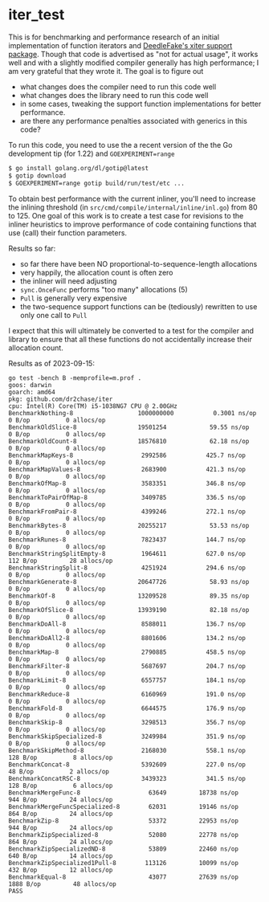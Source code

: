 # iter_test

This is for benchmarking and performance research of an initial implementation of function iterators and [DeedleFake's xiter support package](https://github.com/DeedleFake/xiter).  Though that code is advertised as "not for actual usage", it works well and with a slightly modified compiler generally has high performance; I am very grateful that they wrote it.  The goal is to figure out
 - what changes does the compiler need to run this code well
 - what changes does the library need to run this code well
 - in some cases, tweaking the support function implementations for better performance.
 - are there any performance penalties associated with generics in this code?

To run this code, you need to use the a recent version of the the Go development tip (for 1.22) and `GOEXPERIMENT=range`
```bash
$ go install golang.org/dl/gotip@latest
$ gotip download
$ GOEXPERIMENT=range gotip build/run/test/etc ... 
```

To obtain best performance with the current inliner, you'll need to increase the inlining threshold (in `src/cmd/compile/internal/inline/inl.go`) from 80 to 125.  One goal of this work is to create a test case for revisions to the inliner heuristics to improve performance of code containing functions that use (call) their function parameters.

Results so far:
 - so far there have been NO proportional-to-sequence-length allocations
 - very happily, the allocation count is often zero
 - the inliner will need adjusting
 - `sync.OnceFunc` performs "too many" allocations (5)
 - `Pull` is generally very expensive
 - the two-sequence support functions can be (tediously) rewritten to use only one call to `Pull`

I expect that this will ultimately be converted to a test for the compiler and library to ensure that all these functions do not accidentally increase their allocation count.

Results as of 2023-09-15:
```
go test -bench B -memprofile=m.prof .
goos: darwin
goarch: amd64
pkg: github.com/dr2chase/iter
cpu: Intel(R) Core(TM) i5-1038NG7 CPU @ 2.00GHz
BenchmarkNothing-8                	1000000000	         0.3001 ns/op	       0 B/op	       0 allocs/op
BenchmarkOldSlice-8               	19501254	        59.55 ns/op	       0 B/op	       0 allocs/op
BenchmarkOldCount-8               	18576810	        62.18 ns/op	       0 B/op	       0 allocs/op
BenchmarkMapKeys-8                	 2992586	       425.7 ns/op	       0 B/op	       0 allocs/op
BenchmarkMapValues-8              	 2683900	       421.3 ns/op	       0 B/op	       0 allocs/op
BenchmarkOfMap-8                  	 3583351	       346.8 ns/op	       0 B/op	       0 allocs/op
BenchmarkToPairOfMap-8            	 3409785	       336.5 ns/op	       0 B/op	       0 allocs/op
BenchmarkFromPair-8               	 4399246	       272.1 ns/op	       0 B/op	       0 allocs/op
BenchmarkBytes-8                  	20255217	        53.53 ns/op	       0 B/op	       0 allocs/op
BenchmarkRunes-8                  	 7823437	       144.7 ns/op	       0 B/op	       0 allocs/op
BenchmarkStringSplitEmpty-8       	 1964611	       627.0 ns/op	     112 B/op	      28 allocs/op
BenchmarkStringSplit-8            	 4251924	       294.6 ns/op	       0 B/op	       0 allocs/op
BenchmarkGenerate-8               	20647726	        58.93 ns/op	       0 B/op	       0 allocs/op
BenchmarkOf-8                     	13209528	        89.35 ns/op	       0 B/op	       0 allocs/op
BenchmarkOfSlice-8                	13939190	        82.18 ns/op	       0 B/op	       0 allocs/op
BenchmarkDoAll-8                  	 8588011	       136.7 ns/op	       0 B/op	       0 allocs/op
BenchmarkDoAll2-8                 	 8801606	       134.2 ns/op	       0 B/op	       0 allocs/op
BenchmarkMap-8                    	 2790885	       458.5 ns/op	       0 B/op	       0 allocs/op
BenchmarkFilter-8                 	 5687697	       204.7 ns/op	       0 B/op	       0 allocs/op
BenchmarkLimit-8                  	 6557757	       184.1 ns/op	       0 B/op	       0 allocs/op
BenchmarkReduce-8                 	 6160969	       191.0 ns/op	       0 B/op	       0 allocs/op
BenchmarkFold-8                   	 6644575	       176.9 ns/op	       0 B/op	       0 allocs/op
BenchmarkSkip-8                   	 3298513	       356.7 ns/op	       0 B/op	       0 allocs/op
BenchmarkSkipSpecialized-8        	 3249984	       351.9 ns/op	       0 B/op	       0 allocs/op
BenchmarkSkipMethod-8             	 2168030	       558.1 ns/op	     128 B/op	       8 allocs/op
BenchmarkConcat-8                 	 5392609	       227.0 ns/op	      48 B/op	       2 allocs/op
BenchmarkConcatRSC-8              	 3439323	       341.5 ns/op	     128 B/op	       6 allocs/op
BenchmarkMergeFunc-8              	   63649	     18738 ns/op	     944 B/op	      24 allocs/op
BenchmarkMergeFuncSpecialized-8   	   62031	     19146 ns/op	     864 B/op	      24 allocs/op
BenchmarkZip-8                    	   53372	     22953 ns/op	     944 B/op	      24 allocs/op
BenchmarkZipSpecialized-8         	   52080	     22778 ns/op	     864 B/op	      24 allocs/op
BenchmarkZipSpecializedND-8       	   53809	     22460 ns/op	     640 B/op	      14 allocs/op
BenchmarkZipSpecialized1Pull-8    	  113126	     10099 ns/op	     432 B/op	      12 allocs/op
BenchmarkEqual-8                  	   43077	     27639 ns/op	    1888 B/op	      48 allocs/op
PASS
```


